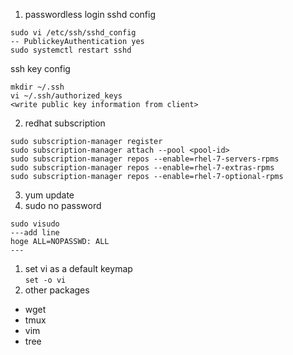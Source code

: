 1. passwordless login
sshd config
```
sudo vi /etc/ssh/sshd_config
-- PublickeyAuthentication yes
sudo systemctl restart sshd
```
  ssh key config
```
mkdir ~/.ssh
vi ~/.ssh/authorized_keys
<write public key information from client>
```
2. redhat subscription
```
sudo subscription-manager register
sudo subscription-manager attach --pool <pool-id>
sudo subscription-manager repos --enable=rhel-7-servers-rpms
sudo subscription-manager repos --enable=rhel-7-extras-rpms
sudo subscription-manager repos --enable=rhel-7-optional-rpms
```
3. yum update
1. sudo no password
```
sudo visudo
---add line
hoge ALL=NOPASSWD: ALL
---
```
1. set vi as a default keymap  
`set -o vi`  
1. other packages
- wget
- tmux
- vim
- tree


